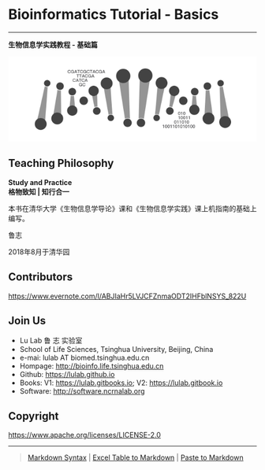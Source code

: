 # Bioinformatics Tutorial - Basics

---

**生物信息学实践教程 - 基础篇**

![](.gitbook/assets/intro.png)

## Teaching Philosophy

**Study and Practice**  
**格物致知 | 知行合一**

本书在清华大学《生物信息学导论》课和《生物信息学实践》课上机指南的基础上编写。

鲁志

2018年8月于清华园

## Contributors

<https://www.evernote.com/l/ABJIaHr5LVJCFZnmaODT2IHFblNSYS_822U>

## Join Us

* Lu Lab 鲁 志 实验室
* School of Life Sciences, Tsinghua University, Beijing, China
* e-mai: lulab AT biomed.tsinghua.edu.cn
* Hompage: <http://bioinfo.life.tsinghua.edu.cn>
* Github: <https://lulab.github.io>
* Books: V1: <https://lulab.gitbooks.io>; V2: <https://lulab.gitbook.io>
* Software: <http://software.ncrnalab.org>

## Copyright

<https://www.apache.org/licenses/LICENSE-2.0>

---

> [Markdown Syntax](https://github.com/adam-p/markdown-here/wiki/Markdown-Cheatsheet) | [Excel Table to Markdown](https://www.tablesgenerator.com/markdown_tables) | [Paste to Markdown](https://euangoddard.github.io/clipboard2markdown/)



